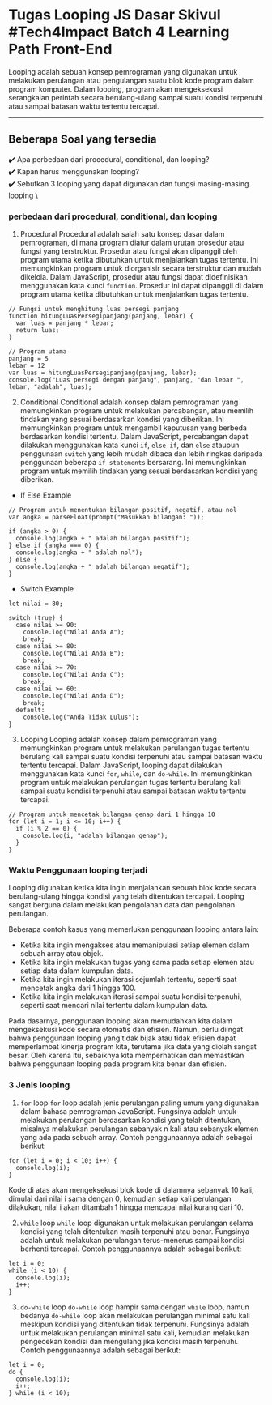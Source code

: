 # Tugas Looping JS Dasar Skivul #Tech4Impact Batch 4 Learning Path Front-End

Looping adalah sebuah konsep pemrograman yang digunakan untuk melakukan perulangan atau pengulangan suatu blok kode program dalam program komputer. Dalam looping, program akan mengeksekusi serangkaian perintah secara berulang-ulang sampai suatu kondisi terpenuhi atau sampai batasan waktu tertentu tercapai.

---

## Beberapa Soal yang tersedia

:heavy_check_mark: Apa perbedaan dari procedural, conditional, dan looping?\
:heavy_check_mark: Kapan harus menggunakan looping?\
:heavy_check_mark: Sebutkan 3 looping yang dapat digunakan dan fungsi masing-masing looping
\

### perbedaan dari procedural, conditional, dan looping

1. Procedural
   Procedural adalah salah satu konsep dasar dalam pemrograman, di mana program diatur dalam urutan prosedur atau fungsi yang terstruktur. Prosedur atau fungsi akan dipanggil oleh program utama ketika dibutuhkan untuk menjalankan tugas tertentu. Ini memungkinkan program untuk diorganisir secara terstruktur dan mudah dikelola. Dalam JavaScript, prosedur atau fungsi dapat didefinisikan menggunakan kata kunci `function`. Prosedur ini dapat dipanggil di dalam program utama ketika dibutuhkan untuk menjalankan tugas tertentu.

```
// Fungsi untuk menghitung luas persegi panjang
function hitungLuasPersegipanjang(panjang, lebar) {
  var luas = panjang * lebar;
  return luas;
}

// Program utama
panjang = 5
lebar = 12
var luas = hitungLuasPersegipanjang(panjang, lebar);
console.log("Luas persegi dengan panjang", panjang, "dan lebar ", lebar, "adalah", luas);
```

2. Conditional
   Conditional adalah konsep dalam pemrograman yang memungkinkan program untuk melakukan percabangan, atau memilih tindakan yang sesuai berdasarkan kondisi yang diberikan. Ini memungkinkan program untuk mengambil keputusan yang berbeda berdasarkan kondisi tertentu. Dalam JavaScript, percabangan dapat dilakukan menggunakan kata kunci `if`, `else if`, dan `else` ataupun penggunaan `switch` yang lebih mudah dibaca dan lebih ringkas daripada penggunaan beberapa `if statements` bersarang. Ini memungkinkan program untuk memilih tindakan yang sesuai berdasarkan kondisi yang diberikan.

- If Else Example

```
// Program untuk menentukan bilangan positif, negatif, atau nol
var angka = parseFloat(prompt("Masukkan bilangan: "));

if (angka > 0) {
  console.log(angka + " adalah bilangan positif");
} else if (angka === 0) {
  console.log(angka + " adalah nol");
} else {
  console.log(angka + " adalah bilangan negatif");
}
```

- Switch Example

```
let nilai = 80;

switch (true) {
  case nilai >= 90:
    console.log("Nilai Anda A");
    break;
  case nilai >= 80:
    console.log("Nilai Anda B");
    break;
  case nilai >= 70:
    console.log("Nilai Anda C");
    break;
  case nilai >= 60:
    console.log("Nilai Anda D");
    break;
  default:
    console.log("Anda Tidak Lulus");
}
```

3. Looping
   Looping adalah konsep dalam pemrograman yang memungkinkan program untuk melakukan perulangan tugas tertentu berulang kali sampai suatu kondisi terpenuhi atau sampai batasan waktu tertentu tercapai. Dalam JavaScript, looping dapat dilakukan menggunakan kata kunci `for`, `while`, dan `do-while`. Ini memungkinkan program untuk melakukan perulangan tugas tertentu berulang kali sampai suatu kondisi terpenuhi atau sampai batasan waktu tertentu tercapai.

```
// Program untuk mencetak bilangan genap dari 1 hingga 10
for (let i = 1; i <= 10; i++) {
  if (i % 2 == 0) {
    console.log(i, "adalah bilangan genap");
  }
}
```

### Waktu Penggunaan looping terjadi

Looping digunakan ketika kita ingin menjalankan sebuah blok kode secara berulang-ulang hingga kondisi yang telah ditentukan tercapai. Looping sangat berguna dalam melakukan pengolahan data dan pengolahan perulangan.

Beberapa contoh kasus yang memerlukan penggunaan looping antara lain:

- Ketika kita ingin mengakses atau memanipulasi setiap elemen dalam sebuah array atau objek.
- Ketika kita ingin melakukan tugas yang sama pada setiap elemen atau setiap data dalam kumpulan data.
- Ketika kita ingin melakukan iterasi sejumlah tertentu, seperti saat mencetak angka dari 1 hingga 100.
- Ketika kita ingin melakukan iterasi sampai suatu kondisi terpenuhi, seperti saat mencari nilai tertentu dalam kumpulan data.

Pada dasarnya, penggunaan looping akan memudahkan kita dalam mengeksekusi kode secara otomatis dan efisien. Namun, perlu diingat bahwa penggunaan looping yang tidak bijak atau tidak efisien dapat memperlambat kinerja program kita, terutama jika data yang diolah sangat besar. Oleh karena itu, sebaiknya kita memperhatikan dan memastikan bahwa penggunaan looping pada program kita benar dan efisien.

### 3 Jenis looping

1. `for` loop
   `for` loop adalah jenis perulangan paling umum yang digunakan dalam bahasa pemrograman JavaScript. Fungsinya adalah untuk melakukan perulangan berdasarkan kondisi yang telah ditentukan, misalnya melakukan perulangan sebanyak n kali atau sebanyak elemen yang ada pada sebuah array. Contoh penggunaannya adalah sebagai berikut:

```
for (let i = 0; i < 10; i++) {
  console.log(i);
}
```

Kode di atas akan mengeksekusi blok kode di dalamnya sebanyak 10 kali, dimulai dari nilai i sama dengan 0, kemudian setiap kali perulangan dilakukan, nilai i akan ditambah 1 hingga mencapai nilai kurang dari 10.

2. `while` loop
   `while` loop digunakan untuk melakukan perulangan selama kondisi yang telah ditentukan masih terpenuhi atau benar. Fungsinya adalah untuk melakukan perulangan terus-menerus sampai kondisi berhenti tercapai. Contoh penggunaannya adalah sebagai berikut:

```
let i = 0;
while (i < 10) {
  console.log(i);
  i++;
}
```

3. `do-while` loop
   `do-while` loop hampir sama dengan `while` loop, namun bedanya `do-while` loop akan melakukan perulangan minimal satu kali meskipun kondisi yang ditentukan tidak terpenuhi. Fungsinya adalah untuk melakukan perulangan minimal satu kali, kemudian melakukan pengecekan kondisi dan mengulang jika kondisi masih terpenuhi. Contoh penggunaannya adalah sebagai berikut:

```
let i = 0;
do {
  console.log(i);
  i++;
} while (i < 10);
```
